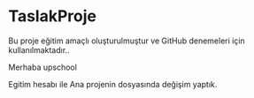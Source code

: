 # TaslakProje

Bu proje eğitim amaçlı oluşturulmuştur ve GitHub denemeleri için kullanılmaktadır..

Merhaba upschool

Egitim hesabı ile Ana projenin dosyasında değişim yaptık.

